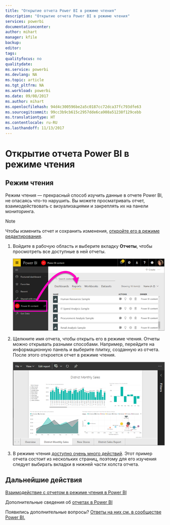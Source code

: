 ```yaml
---
title: "Открытие отчета Power BI в режиме чтения"
description: "Открытие отчета Power BI в режиме чтения"
services: powerbi
documentationcenter: 
author: mihart
manager: kfile
backup: 
editor: 
tags: 
qualityfocus: no
qualitydate: 
ms.service: powerbi
ms.devlang: NA
ms.topic: article
ms.tgt_pltfrm: NA
ms.workload: powerbi
ms.date: 09/08/2017
ms.author: mihart
ms.openlocfilehash: 94d4c300596be2a5c0187cc72dca37fc793dfe63
ms.sourcegitcommit: 99cc3b9cb615c2957dde6ca908a51238f129cebb
ms.translationtype: HT
ms.contentlocale: ru-RU
ms.lasthandoff: 11/13/2017
---
```

# <a name="open-a-power-bi-report-in-reading-view"></a>Открытие отчета Power BI в режиме чтения
## <a name="reading-view"></a>Режим чтения
Режим чтения — прекрасный способ изучить данные в отчете Power BI, не опасаясь что-то нарушить.  Вы можете просматривать отчет, взаимодействовать с визуализациями и закреплять их на панели мониторинга. 

> [!NOTE]
> Чтобы изменить отчет и сохранить изменения, [откройте его в режиме редактирования](service-reading-view-and-editing-view.md).
> 
> 

1. Войдите в рабочую область и выберите вкладку **Отчеты**, чтобы просмотреть все доступные в ней отчеты.  
   
   ![](media/service-report-open-in-reading-view/power-bi-open-report.png)
2. Щелкните имя отчета, чтобы открыть его в режиме чтения.  Отчеты можно открывать разными способами. Например, перейдите на информационную панель и выберите плитку, созданную из отчета.  После этого откроется отчет в режиме чтения.
   
    ![](media/service-report-open-in-reading-view/power-bi-reading-view.png)
3. В режиме чтения [доступно очень много действий](service-interact-with-a-report-in-reading-view.md).  Этот пример отчета состоит из нескольких страниц, поэтому для его изучения следует выбирать вкладки в нижней части холста отчета. 

## <a name="next-steps"></a>Дальнейшие действия
[Взаимодействие с отчетом в режиме чтения в Power BI](service-interact-with-a-report-in-reading-view.md)

Дополнительные сведения об [отчетах в Power BI](service-reports.md)

Появились дополнительные вопросы? [Ответы на них см. в сообществе Power BI.](http://community.powerbi.com/)  

